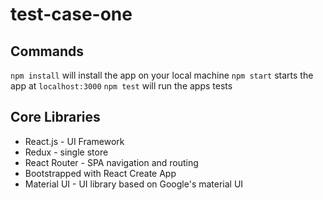 # test-case-one

## Commands

`npm install` will install the app on your local machine
`npm start` starts the app at `localhost:3000`
`npm test` will run the apps tests

## Core Libraries

* React.js - UI Framework
* Redux - single store
* React Router  - SPA navigation and routing
* Bootstrapped with React Create App
* Material UI - UI library based on Google's material UI
